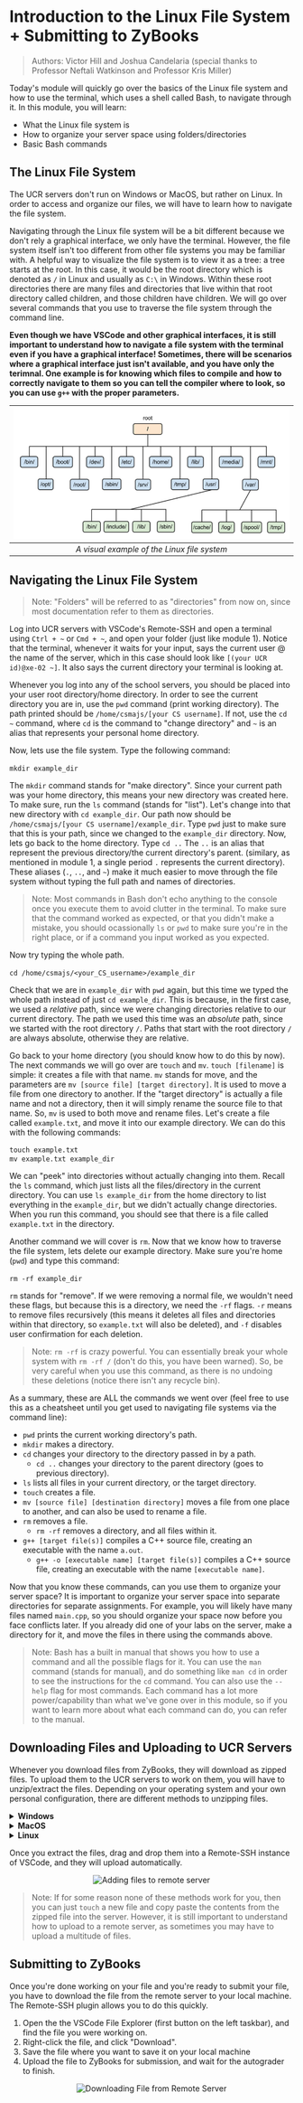 # Introduction to the Linux File System + Submitting to ZyBooks

> Authors: Victor Hill and Joshua Candelaria (special thanks to Professor Neftali Watkinson and Professor Kris Miller)

Today's module will quickly go over the basics of the Linux file system and how to use the terminal, which uses a shell called Bash, to navigate through it. In this module, you will learn:

* What the Linux file system is
* How to organize your server space using folders/directories
* Basic Bash commands

## The Linux File System

The UCR servers don't run on Windows or MacOS, but rather on Linux. In order to access and organize our files, we will have to learn how to navigate the file system.

Navigating through the Linux file system will be a bit different because we don't rely a graphical interface, we only have the terminal. However, the file system itself isn't too different from other file systems you may be familiar with. A helpful way to visualize the file system is to view it as a tree: a tree starts at the root. In this case, it would be the root directory which is denoted as `/` in Linux and usually as `C:\` in Windows. Within these root directories there are many files and directories that live within that root directory called children, and those children have children. We will go over several commands that you use to traverse the file system through the command line.

**Even though we have VSCode and other graphical interfaces, it is still important to understand how to navigate a file system with the terminal even if you have a graphical interface! Sometimes, there will be scenarios where a graphical interface just isn't available, and you have only the terimnal. One example is for knowing which files to compile and how to correctly navigate to them so you can tell the compiler where to look, so you can use `g++` with the proper parameters.**

|![Tree of Linux File System](images/linuxfilesystem.png)|
|:--:|
| *A visual example of the Linux file system* |

## Navigating the Linux File System

> Note: "Folders" will be referred to as "directories" from now on, since most documentation refer to them as directories.

Log into UCR servers with VSCode's Remote-SSH and open a terminal using `Ctrl + ~` or `Cmd + ~`, and open your folder (just like module 1). Notice that the terminal, whenever it waits for your input, says the current user @ the name of the server, which in this case should look like `[(your UCR id)@xe-02 ~]`. It also says the current directory your terminal is looking at.

Whenever you log into any of the school servers, you should be placed into your user root directory/home directory. In order to see the current directory you are in, use the `pwd` command (print working directory). The path printed should be `/home/csmajs/[your CS username]`. If not, use the `cd ~` command, where `cd` is the command to "change directory" and `~` is an alias that represents your personal home directory.

Now, lets use the file system. Type the following command:

``` mkdir example_dir ```

The `mkdir` command stands for "make directory". Since your current path was your home directory, this means your new directory was created here. To make sure, run the `ls` command (stands for "list"). Let's change into that new directory with `cd example_dir`. Our path now should be `/home/csmajs/[your CS username]/example_dir`. Type `pwd` just to make sure that this is your path, since we changed to the `example_dir` directory. Now, lets go back to the home directory. Type `cd ..` The `..` is an alias that represent the previous directory/the current directory's parent. (similary, as mentioned in module 1, a single period `.` represents the current directory). These aliases (`.`, `..`, and `~`) make it much easier to move through the file system without typing the full path and names of directories.

> Note: Most commands in Bash don't echo anything to the console once you execute them to avoid clutter in the terminal. To make sure that the command worked as expected, or that you didn't make a mistake, you should ocassionally `ls` or `pwd` to make sure you're in the right place, or if a command you input worked as you expected.

Now try typing the whole path.

```cd /home/csmajs/<your_CS_username>/example_dir```

Check that we are in `example_dir` with `pwd` again, but this time we typed the whole path instead of just `cd example_dir`. This is because, in the first case, we used a *relative* path, since we were changing directories relative to our current directory. The path we used this time was an *absolute* path, since we started with the root directory `/`. Paths that start with the root directory `/` are always absolute, otherwise they are relative.

Go back to your home directory (you should know how to do this by now). The next commands we will go over are `touch` and `mv`. `touch [filename]` is simple: it creates a file with that name. `mv` stands for move, and the parameters are `mv [source file] [target directory]`. It is used to move a file from one directory to another. If the "target directory" is actually a file name and not a directory, then it will simply rename the source file to that name. So, `mv` is used to both move and rename files. Let's create a file called `example.txt`, and move it into our example directory. We can do this with the following commands:

```
touch example.txt
mv example.txt example_dir
```

We can "peek" into directories without actually changing into them. Recall the `ls` command, which just lists all the files/directory in the current directory. You can use `ls example_dir` from the home directory to list everything in the `example_dir`, but we didn't actually change directories. When you run this command, you should see that there is a file called `example.txt` in the directory.

Another command we will cover is `rm`. Now that we know how to traverse the file system, lets delete our example directory. Make sure you're home (`pwd`) and type this command:

``` rm -rf example_dir ```

`rm` stands for "remove". If we were removing a normal file, we wouldn't need these flags, but because this is a directory, we need the `-rf` flags. `-r` means to remove files recursively (this means it deletes all files and directories within that directory, so `example.txt` will also be deleted), and `-f` disables user confirmation for each deletion.

> Note: `rm -rf` is crazy powerful. You can essentially break your whole system with `rm -rf /` (don't do this, you have been warned). So, be very careful when you use this command, as there is no undoing these deletions (notice there isn't any recycle bin).

As a summary, these are ALL the commands we went over (feel free to use this as a cheatsheet until you get used to navigating file systems via the command line):

* `pwd` prints the current working directory's path.
* `mkdir` makes a directory.
* `cd` changes your directory to the directory passed in by a path.
    * `cd ..` changes your directory to the parent directory (goes to previous directory).
* `ls` lists all files in your current directory, or the target directory.
* `touch` creates a file.
* `mv [source file] [destination directory]` moves a file from one place to another, and can also be used to rename a file.
* `rm` removes a file.
    * `rm -rf` removes a directory, and all files within it.
* `g++ [target file(s)]` compiles a C++ source file, creating an executable with the name `a.out`.
    * `g++ -o [executable name] [target file(s)]` compiles a C++ source file, creating an executable with the name `[executable name]`.

Now that you know these commands, can you use them to organize your server space? It is important to organize your server space into separate directories for separate assignments. For example, you will likely have many files named `main.cpp`, so you should organize your space now before you face conflicts later. If you already did one of your labs on the server, make a directory for it, and move the files in there using the commands above.

> Note: Bash has a built in manual that shows you how to use a command and all the possible flags for it. You can use the `man` command (stands for manual), and do something like `man cd` in order to see the instructions for the `cd` command. You can also use the `--help` flag for most commands. Each command has a lot more power/capability than what we've gone over in this module, so if you want to learn more about what each command can do, you can refer to the manual.

## Downloading Files and Uploading to UCR Servers

Whenever you download files from ZyBooks, they will download as zipped files. To upload them to the UCR servers to work on them, you will have to unzip/extract the files. Depending on your operating system and your own personal configuration, there are different methods to unzipping files. 

<details>
<summary><b>Windows</b></summary>

When you download from ZyBooks, the `.zip` file should be in your Downloads folder.

1. Find the folder in your Downloads folder **OR** drag it onto your desktop.
2. Right click the file, and click "Extract all". Click "Extract"
3. The files should be in a folder in the same folder you extracted the zip file in.

<p align= "center">
    <img src="images/extract.gif" alt="Unzipping on Windows">
</p>

</details>

<details>
<summary><b>MacOS</b></summary>

</details>

<details>
<summary><b>Linux</b></summary>

When you download from ZyBooks, the `.zip` file should be in your Downloads directory. Open your terminal and run the following commands:

```
cd Downloads
unzip [name of lab]
```

The unzipped file(s) will be in the Downloads folder.

> Note: If you do not want to unzip directly into your Downloads directory, then you can use the destination flag `-d`. This means the command you would run would be `unzip [name of lab] -d [destination directory]`

</details>

Once you extract the files, drag and drop them into a Remote-SSH instance of VSCode, and they will upload automatically.

<p align="center">
    <img src="images/downloadingfiles.gif" alt="Adding files to remote server">
</p>

> Note: If for some reason none of these methods work for you, then you can just `touch` a new file and copy paste the contents from the zipped file into the server. However, it is still important to understand how to upload to a remote server, as sometimes you may have to upload a multitude of files.

## Submitting to ZyBooks

Once you're done working on your file and you're ready to submit your file, you have to download the file from the remote server to your local machine. The Remote-SSH plugin allows you to do this quickly.

1. Open the the VSCode File Explorer (first button on the left taskbar), and find the file you were working on.
2. Right-click the file, and click "Download".
3. Save the file where you want to save it on your local machine
4. Upload the file to ZyBooks for submission, and wait for the autograder to finish.

<p align="center">
      <img src="images/downloadfile.gif" alt="Downloading File from Remote Server">
</p>

